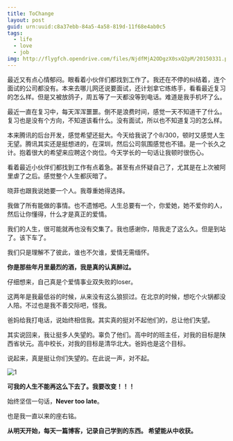 ```yaml
---
title: ToChange
layout: post
guid: urn:uuid:c8a37ebb-84a5-4a58-819d-11f68e4ab0c5
tags: 
  - life
  - love
  - job
img: http://flygfch.opendrive.com/files/NjdfMjA2ODgzX0sxQ2pM/20150331.png
---
```



最近又有点心情郁闷。眼看着小伙伴们都找到工作了。我还在不停的纠结着，连个面试的公司都没有。本来去哪儿网还说要面试，还计划拿它练练手，看看最近复习的怎么样。但是又被放鸽子，周五等了一天都没等到电话。难道是我手机坏了么。

最近一直在复习中，每天浑浑噩噩。倒不是浪费时间，感觉一天不知道干了什么。复习也是没有个方向，不知道该看什么。没有面试，所以也不知道复习的怎么样。

本来腾讯的后台开发，感觉希望还挺大。今天给我说了个8/300，顿时又感觉人生无望。腾讯其实还是挺想进的，在深圳，然后公司氛围感觉也不错。是一个长久之计。抱着很大的希望来应聘这个岗位。今天学长的一句话让我顿时很伤心。

看着最近小伙伴们都找到工作有点着急。甚至有点怀疑自己了，尤其是在上次被阿里虐了之后。感觉整个人生都灰暗了。


晓菲也跟我说她要一个人。我尊重她得选择。

我做了所有能做的事情。也不遗憾吧。人生总要有一个，你爱她，她不爱你的人，然后让你懂得，什么才是真正的爱情。

我们的人生，很可能就再也没有交集了。我也感谢你，陪我走了这么久。但是到站了。该下车了。

我们只是理解不了彼此，谁也不欠谁，爱情无需缅怀。

**你是那些年月里最烈的酒，我是真的认真醉过。**

仔细想来，自己真是个爱情事业双失败的loser。

这两年是我最低谷的时候，从来没有这么狼狈过。在北京的时候，想吃个火锅都没人陪。不过也是我不善交际吧，怪我。

爸妈给我打电话，说始终相信我。其实真的挺对不起他们的，总让他们失望。

其实说回来，我让挺多人失望的。辜负了他们。高中时的班主任，对我的目标是陕西省状元。高中校长，对我的目标是清华北大。爸妈也是这个目标。

说起来，真是挺让你们失望的。在此说一声，对不起。


![1](http://flygfch.opendrive.com/files/NjdfMjA2ODgzX0sxQ2pM/20150331.png)


**可我的人生不能再这么下去了。我要改变！！！**

始终坚信一句话，**Never too late**。

也是我一直以来的座右铭。


**从明天开始，每天一篇博客，记录自己学到的东西。
希望能从中收获。**






